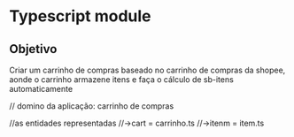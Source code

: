 # Typescript module
## Objetivo

Criar um carrinho de compras baseado no carrinho de compras da shopee, aonde o carrinho armazene itens e faça o cálculo de sb-itens automaticamente

// domino da aplicação: carrinho de compras

//as entidades representadas
//->cart = carrinho.ts
//->itenm = item.ts